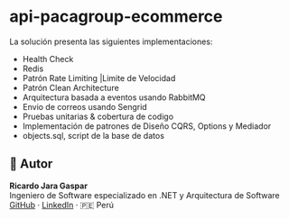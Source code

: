# api-pacagroup-ecommerce
 La solución presenta las siguientes implementaciones:
 - Health Check 
 - Redis 
 - Patrón Rate Limiting |Limite de Velocidad
 - Patrón Clean Architecture 
 - Arquitectura basada a eventos usando  RabbitMQ
 - Envio de correos usando Sengrid 
 - Pruebas unitarias & cobertura de codigo
 - Implementación de patrones de Diseño CQRS, Options y Mediador
 - objects.sql, script de la base de datos


## 👤 Autor

**Ricardo Jara Gaspar**  
Ingeniero de Software especializado en .NET y Arquitectura de Software  
[GitHub](https://github.com/RJARAG-92) · [LinkedIn](https://www.linkedin.com/in/ricardo-jara-gaspar-b7a515265/) · 🇵🇪 Perú
